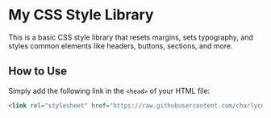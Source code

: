 # My CSS Style Library

This is a basic CSS style library that resets margins, sets typography, and styles common elements like headers, buttons, sections, and more.

## How to Use

Simply add the following link in the `<head>` of your HTML file:

```html
<link rel="stylesheet" href="https://raw.githubusercontent.com/charlycohete/my-library-styles/master/styles.css">

